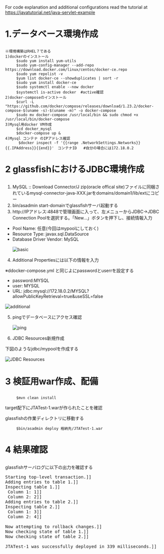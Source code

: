 For code explanation and additional configurations read the tutorial at https://javatutorial.net/java-servlet-example
# 1.データベース環境作成 <p>
    ※環境構築はRHEL７である
    1)dockerのインストール
         $sudo yum install yum-utils
         $sudo yum-config-manager --add-repo https://download.docker.com/linux/centos/docker-ce.repo
         $sudo yum repolist -v
         $yum list docker-ce --showduplicates | sort -r
         $sudo yum install docker-ce
         $sudo systemctl enable --now docker 
         $systemctl is-active docker  #active確認
    2)docker-composeのインストール
         $curl -L "https://github.com/docker/compose/releases/download/1.23.2/docker-compose-$(uname -s)-$(uname -m)" -o docker-compose
         $sudo mv docker-compose /usr/local/bin && sudo chmod +x /usr/local/bin/docker-compose
    3)Mysql用docker VM作成
         $cd docker_mysql
         $docker-compose up &
    4)Mysql コンテナ のIPアドレス確認
          $docker inspect -f '{{range .NetworkSettings.Networks}}{{.IPAddress}}{{end}}'　コンテナID   #自分の場合には172.18.0.2
# 2 glassfishにおけるJDBC環境作成 <p>

1.  MySQL :: Download Connector/J zip(oracle offical site)ファイルに同梱されているmysql-connector-java-XXX.jarをdomains/domain1/lib/extにコピー
2.  bin/asadmin start-domainでglassfishサーバ起動する
3.  http://IPアドレス:4848で管理画面に入って、左メニューからJDBC→JDBC Connection Poolを選択する。「New...」ボタンを押下し、接続情報入力
    

* Pool Name: 任意(今回はmypoolにしておく)  
* Resource Type: javax.sql.DataSource
* Database Driver Vendor: MySQL  <p>
![basic](https://i.ibb.co/7Kf1sM8/image.png "")　<p>

4.  Additional Propertiesには以下の情報を入力

 ※ddocker-compose.yml と同じよにpasswordとuserrを設定する<p>
* password:MYSQL
* user: MYSQL
* URL: jdbc:mysql://172.18.0.2/MYSQL?allowPublicKeyRetrieval=true&useSSL=false <p>

![additional](https://i.ibb.co/4Fg9pKW/image.png "")　<p>

5. pingでデータベースにアクセス確認  <p>
![ping](https://i.ibb.co/hZsrbv1/image.png "")　<p>

6. JDBC Resources新規作成

下図のようなjdbc/mypoolを作成する<p>
![JDBC Resources](https://i.ibb.co/tpyy8B7/image.png "")　<p>


# 3 検証用war作成、配備<p>
         $mvn clean install
target配下にJTATest-1.warが作られたことを確認<p>
glassfishの作業ディレクトリに移動する<p>

         $bin/asadmin deploy 格納先/JTATest-1.war

# 4 結果確認<p>

glassfishサーバログに以下の出力を確認する
<pre>
Starting top-level transaction.]]
Adding entries to table 1.]]
Inspecting table 1.]]
 Column 1: 1]]
 Column 2: 2]]
Adding entries to table 2.]]
Inspecting table 2.]]
 Column 1: 3]]
 Column 2: 4]]
 
Now attempting to rollback changes.]]
Now checking state of table 1.]]
Now checking state of table 2.]]

JTATest-1 was successfully deployed in 339 milliseconds.]]
</pre>
